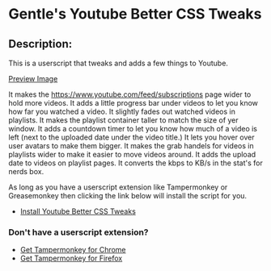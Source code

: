 

# Gentle's Youtube Better CSS Tweaks

## Description:
This is a userscript that tweaks and adds a few things to Youtube.

[Preview Image](https://github.com/GentlePuppet/Gentles_Tampermonkey_Userscripts/blob/main/Youtube%20Better%20CSS%20Tweaks/Better%20CSS.png)

It makes the https://www.youtube.com/feed/subscriptions page wider to hold more videos.
It adds a little progress bar under videos to let you know how far you watched a video.
It slightly fades out watched videos in playlists.
It makes the playlist container taller to match the size of yer window.
It adds a countdown timer to let you know how much of a video is left (next to the uploaded date under the video title.)
It lets you hover over user avatars to make them bigger.
It makes the grab handels for videos in playlists wider to make it easier to move videos around.
It adds the upload date to videos on playlist pages.
It converts the kbps to KB/s in the stat's for nerds box.


As long as you have a userscript extension like Tampermonkey or Greasemonkey then clicking the link below will install the script for you.
* [Install Youtube Better CSS Tweaks](https://github.com/GentlePuppet/Gentles_Tampermonkey_Userscripts/raw/main/Youtube%20Better%20CSS%20Tweaks/Youtube%20Gentle's%20Custom%20CSS%20Tweaks.user.js)

### Don't have a userscript extension?
* [Get Tampermonkey for Chrome](https://chrome.google.com/webstore/detail/tampermonkey/dhdgffkkebhmkfjojejmpbldmpobfkfo?hl=en)
* [Get Tampermonkey for Firefox](https://addons.mozilla.org/en-US/firefox/addon/tampermonkey/)
